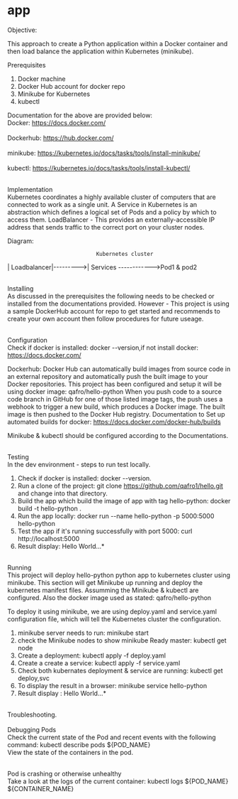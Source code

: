# app
Objective:

This approach to create a Python application within a Docker container and then load balance the application within Kubernetes (minikube).

Prerequisites

1. Docker machine
2. Docker Hub account for docker repo
3. Minikube for Kubernetes
4. kubectl

Documentation for the above are provided below:
<br> Docker: https://docs.docker.com/</br>
<br>Dockerhub: https://hub.docker.com/</br>
<br>minikube: https://kubernetes.io/docs/tasks/tools/install-minikube/</br>
<br>kubectl: https://kubernetes.io/docs/tasks/tools/install-kubectl/</br>

<br>Implementation</br>
Kubernetes coordinates a highly available cluster of computers that are connected to work as a single unit.
A Service in Kubernetes is an abstraction which defines a logical set of Pods and a policy by which to access them.
LoadBalancer - This provides an externally-accessible IP address that sends traffic to the correct port on your cluster nodes.

Diagram:

                                Kubernetes cluster 
<!-- Internet Traffic  ---------->| Loadbalancer|--------->| Services ------------>Pod1 & pod2                                                                                                                       


<br>Installing</br>
As discussed in the prerequisites the following needs to be checked or installed from the documentations provided.
However - This project is using a sample DockerHub account for repo to get started and recommends to create your own account then follow procedures for future useage.

<br>Configuration</br>
Check if docker is installed: docker --version,if not install docker: https://docs.docker.com/

Dockerhub: Docker Hub can automatically build images from source code in an external repository and automatically push the built image to your Docker repositories.
This project has been configured and setup it will be using docker image: qafro/hello-python 
When you push code to a source code branch in GitHub for one of those listed image tags, the push uses a webhook to trigger a new build, which produces a Docker image. The built image is then pushed to the Docker Hub registry.
Documentation to Set up automated builds for docker: https://docs.docker.com/docker-hub/builds

Minikube & kubectl should be configured according to the Documentations.

<br>Testing</br>
In the dev environment - steps to run test locally.
1. Check if docker is installed: docker --version.
2. Run a clone of the project: git clone https://github.com/qafro1/hello.git and change into that directory.
3. Build the app which build the image of app with tag hello-python: docker build -t hello-python .
4. Run the app locally: docker run --name hello-python -p 5000:5000 hello-python
5. Test the app if it's running successfully with port 5000: curl http://localhost:5000
6. Result display: Hello World...*


<br>Running</br>
This project will deploy hello-python python app to kubernetes cluster using minikube.
This section will get Minikube up running and deploy the kubernetes manifest files.
Assumming the Minikube & kubectl are configured.
Also the docker image used as stated: qafro/hello-python

To deploy it using minikube, we are using deploy.yaml and service.yaml configuration file, which will tell the Kubernetes cluster the configuration.
1. minikube server needs to run: minikube start
2. check the Minikube nodes to show minikube   Ready    master: kubectl get node
3. Create a deployment: kubectl apply -f deploy.yaml
4. Create a create a service: kubectl apply -f service.yaml
5. Check both kubernates deployment & service are running: kubectl get deploy,svc
6. To display the result in a browser: minikube service hello-python
7. Result display : Hello World...*



<br>Troubleshooting.</br>
<br>Debugging Pods</br>
Check the current state of the Pod and recent events with the following command: kubectl describe pods ${POD_NAME}
<br>View the state of the containers in the pod.</br>

<br>Pod is crashing or otherwise unhealthy</br>
Take a look at the logs of the current container: kubectl logs ${POD_NAME} ${CONTAINER_NAME}

